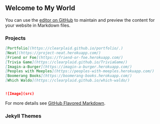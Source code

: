 ## Welcome to My World

You can use the [editor on GitHub](https://github.com/clearplaid/clearplaid.github.io/edit/master/README.md) to maintain and preview the content for your website in Markdown files.


### Projects
```markdown
[Portfolio](https://clearplaid.github.io/portfolio/.)
[Neat](https://project-neat.herokuapp.com/) 
[Friend or Foe](https://friend-or-foe.herokuapp.com/)
[Trivia Game](https://clearplaid.github.io/TriviaGame/)
[Imagin-a-Burger](https://imagin-a-burger.herokuapp.com/)
[Peoples with Meeples](https://peoples-with-meeples.herokuapp.com/)
[Boomerang Books](https://boomerang-books.herokuapp.com/)
[Which Waldo](https://clearplaid.github.io/which-waldo/)


![Image](src)
```

For more details see [GitHub Flavored Markdown](https://guides.github.com/features/mastering-markdown/).

### Jekyll Themes




